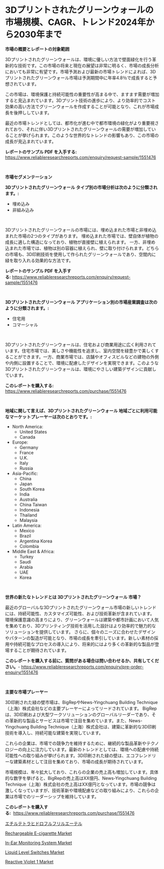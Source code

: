 <p><h1>3Dプリントされたグリーンウォールの市場規模、CAGR、トレンド2024年から2030年まで</h1></p><p><strong>市場の概要とレポートの対象範囲</strong></p>
<p><p>3Dプリントされたグリーンウォールは、環境に優しい方法で壁面緑化を行う革新的な技術です。この市場の将来と現在の展望は非常に明るく、市場の成長分析においても非常に有望です。市場予測および最新の市場トレンドによれば、3Dプリントされたグリーンウォール市場は予測期間中に年率4.8％で成長すると予想されています。</p><p>この市場は、環境保護と持続可能性の重要性が高まる中で、ますます需要が増加すると見込まれています。3Dプリント技術の進歩により、より効率的でコスト効果の高い方法でグリーンウォールを作成することが可能となり、これが市場成長を後押ししています。</p><p>最近の市場トレンドとしては、都市化が進む中で都市環境の緑化がより重要視されており、それに伴い3Dプリントされたグリーンウォールの需要が増加していることが挙げられます。このような世界的なトレンドの影響もあり、この市場の成長が見込まれています。</p></p>
<p><strong>レポートのサンプル PDF を入手する:</strong> <a href="https://www.reliableresearchreports.com/enquiry/request-sample/1551476">https://www.reliableresearchreports.com/enquiry/request-sample/1551476</a></p>
<p>&nbsp;</p>
<p><strong>市場セグメンテーション</strong></p>
<p><strong>3Dプリントされたグリーンウォール タイプ別の市場分析は次のように分類されます。:</strong></p>
<p><ul><li>埋め込み</li><li>非組み込み</li></ul></p>
<p>&nbsp;</p>
<p><p>3Dプリントされたグリーンウォールの市場には、埋め込まれた市場と非埋め込まれた市場の2つのタイプがあります。 埋め込まれた市場では、壁自体が植物の成長に適した構造になっており、植物が直接壁に植えられます。 一方、非埋め込まれた市場では、植物は別の容器に植えられ、壁に取り付けられます。どちらの市場も、3D印刷技術を使用して作られたグリーンウォールであり、空間内に緑を取り入れる効果的な方法です。</p></p>
<p><strong>レポートのサンプル PDF を入手する:</strong>&nbsp;<a href="https://www.reliableresearchreports.com/enquiry/request-sample/1551476">https://www.reliableresearchreports.com/enquiry/request-sample/1551476</a></p>
<p>&nbsp;</p>
<p><strong> 3Dプリントされたグリーンウォール アプリケーション別の市場産業調査は次のように分類されます。:</strong></p>
<p><ul><li>住宅用</li><li>コマーシャル</li></ul></p>
<p>&nbsp;</p>
<p><p>3Dプリントされたグリーンウォールは、住宅および商業用途に広く利用されています。住宅市場では、美しさや機能性を追求し、室内空間を緑豊かで美しくすることができます。一方、商業市場では、店舗やオフィスビルなどの建物の外側や内側に設置することで、環境に配慮したデザインを実現できます。このような3Dプリントされたグリーンウォールは、環境にやさしい建築デザインに貢献しています。</p></p>
<p><strong>このレポートを購入する:</strong>&nbsp; <a href="https://www.reliableresearchreports.com/purchase/1551476">https://www.reliableresearchreports.com/purchase/1551476</a></p>
<p>&nbsp;</p>
<p><strong>地域に関して言えば、3Dプリントされたグリーンウォール 地域ごとに利用可能なマーケットプレーヤーは次のとおりです。:</strong></p>
<p><ul>
    <li>
        North America:
        <ul>
            <li>United States</li>
            <li>Canada</li>
        </ul>
    </li>
    <li>
        Europe:
        <ul>
            <li>Germany</li>
            <li>France</li>
            <li>U.K.</li>
            <li>Italy</li>
            <li>Russia</li>
        </ul>
    </li>
    <li>
        Asia-Pacific:
        <ul>
            <li>China</li>
            <li>Japan</li>
            <li>South Korea</li>
            <li>India</li>
            <li>Australia</li>
            <li>China Taiwan</li>
            <li>Indonesia</li>
            <li>Thailand</li>
            <li>Malaysia</li>
        </ul>
    </li>
    <li>
        Latin America:
        <ul>
            <li>Mexico</li>
            <li>Brazil</li>
            <li>Argentina Korea</li>
            <li>Colombia</li>
        </ul>
    </li>
    <li>
        Middle East & Africa:
        <ul>
            <li>Turkey</li>
            <li>Saudi</li>
            <li>Arabia</li>
            <li>UAE</li>
            <li>Korea</li>
        </ul>
    </li>
    </ul></p>
<p>&nbsp;</p>
<p><strong>世界の新たなトレンドとは 3Dプリントされたグリーンウォール 市場？</strong></p>
<p><p>最近のグローバルな3Dプリントされたグリーンウォール市場の新しいトレンドには、持続可能性、カスタマイズ可能性、および技術革新が含まれています。 環境保護意識の高まりにより、グリーンウォールは建築や都市計画において人気を集めており、3Dプリンティング技術を活用した設計はより効率的で魅力的なソリューションを提供しています。 さらに、個々のニーズに合わせたデザインやパターンの製造が可能となり、市場の成長を牽引しています。新しい素材の採用や持続可能なプロセスの導入により、将来的にはより多くの革新的な製品が登場することが期待されています。</p></p>
<p><strong>このレポートを購入する前に、質問がある場合は問い合わせるか、共有してください。</strong>- <a href="https://www.reliableresearchreports.com/enquiry/pre-order-enquiry/1551476">https://www.reliableresearchreports.com/enquiry/pre-order-enquiry/1551476</a></p>
<p>&nbsp;</p>
<p><strong>主要な市場プレーヤー</strong></p>
<p><p>3D印刷された緑の壁市場は、BigRepやNews-Yingchuang Building Technique（上海）株式会社などの主要プレーヤーによってリードされています。 BigRepは、3D印刷および大型ワークソリューションのグローバルリーダーであり、その革新的な製品とサービスは市場で注目を集めています。また、News-Yingchuang Building Technique（上海）株式会社は、建築に革新的な3D印刷技術を導入し、持続可能な建築を実現しています。</p><p>これらの企業は、市場での競争力を維持するために、継続的な製品革新やテクノロジーの向上に注力しています。最新のトレンドとしては、環境への配慮や持続可能性への取り組みが挙げられます。3D印刷された緑の壁は、エコフレンドリーな建築素材として注目を集めており、市場の成長が期待されています。</p><p>市場規模は、年々拡大しており、これらの企業の売上高も増加しています。具体的な数字を挙げると、BigRepの売上高はXX億円、News-Yingchuang Building Technique（上海）株式会社の売上高はXX億円となっています。市場の競争は激しくなっていますが、技術革新や環境配慮などの取り組みにより、これらの企業は市場でのリーダーシップを維持しています。</p></p>
<p><strong>このレポートを購入する:</strong>&nbsp;&nbsp;<a href="https://www.reliableresearchreports.com/purchase/1551476">https://www.reliableresearchreports.com/purchase/1551476</a></p>
<p><p><a href="https://github.com/joaejkdzgyljvo6/Market-Research-Report-List-1/blob/main/68408037110.md">エチルテトラヒドロフルフリルエーテル</a></p><p><a href="https://github.com/lylyparadise/Market-Research-Report-List-2/blob/main/rechargeable-e-cigarette-market.md">Rechargeable E-cigarette Market</a></p><p><a href="https://github.com/johnbach50/Market-Research-Report-List-2/blob/main/in-ear-monitoring-system-market.md">In-Ear Monitoring System Market</a></p><p><a href="https://view.publitas.com/reportprime-1/liquid-level-switches-market-size-and-growth-market-segmentation-regional-and-country-breakdowns-and-market-trends-for-period-from-2024-2031/">Liquid Level Switches Market</a></p><p><a href="https://issuu.com/reportprime-2/docs/reactive-violet-1-market-size-2030.pptx">Reactive Violet 1 Market</a></p></p>
